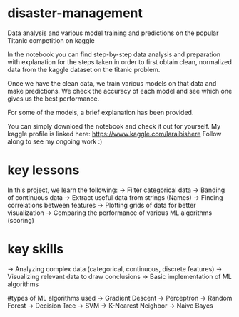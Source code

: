 # disaster-management

Data analysis and various model training and predictions on the popular Titanic competition on kaggle

In the notebook you can find step-by-step data analysis and preparation with explanation for the steps taken in order to first obtain clean, normalized data from the kaggle dataset on the titanic problem.

Once we have the clean data, we train various models on that data and make predictions. We check the accuracy of each model and see which one gives us the best performance.

For some of the models, a brief explanation has been provided.

You can simply download the notebook and check it out for yourself. My kaggle profile is linked here: https://www.kaggle.com/laraibishere Follow along to see my ongoing work :)

# key lessons
 In this project, we learn the following:
 -> Filter categorical data
 -> Banding of continuous data
 -> Extract useful data from strings (Names)
 -> Finding correlations between features
 -> Plotting grids of data for better visualization
 -> Comparing the performance of various ML algorithms (scoring)

# key skills
-> Analyzing complex data (categorical, continuous, discrete features)
-> Visualizing relevant data to draw conclusions
-> Basic implementation of ML algorithms

 #types of ML algorithms used
 -> Gradient Descent
 -> Perceptron
 -> Random Forest
 -> Decision Tree
 -> SVM
 -> K-Nearest Neighbor
 -> Naive Bayes

